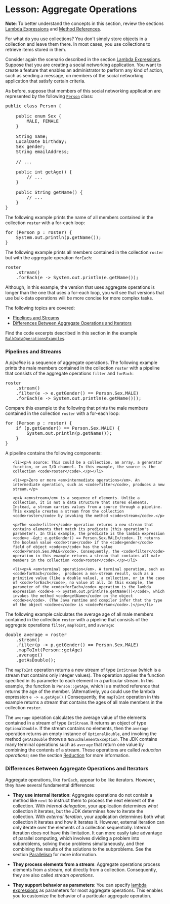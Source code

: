 <h1>Lesson: Aggregate Operations</h1>
<p><strong>Note</strong>: To better understand the concepts in this section, review the sections
<a class="TutorialLink" target="_top" href="../../java/javaOO/lambdaexpressions.html">Lambda Expressions</a> and
<a class="TutorialLink" target="_top" href="../../java/javaOO/methodreferences.html">Method References</a>.</p>

<p>For what do you use collections? You don't simply store objects in a collection and leave them there. In most cases, you use collections to retrieve items stored in them.</p>

<p>Consider again the scenario described in the section
<a class="TutorialLink" target="_top" href="../../java/javaOO/lambdaexpressions.html">Lambda Expressions</a>. Suppose that you are creating a social networking application. You want to create a feature that enables an administrator to perform any kind of action, such as sending a message, on members of the social networking application that satisfy certain criteria.</p>

<p>As before, suppose that members of this social networking application are represented by the following
<a class="SourceLink" target="_blank" href="examples/Person.java" onclick="showCode('../../displayCode.html', 'examples/Person.java'); return false;"><code>Person</code></a> class:</p>

<pre class="codeblock">public class Person {

    public enum Sex {
        MALE, FEMALE
    }

    String name;
    LocalDate birthday;
    Sex gender;
    String emailAddress;
    
    // ...

    public int getAge() {
        // ...
    }

    public String getName() {
        // ...
    }
}</pre>

<p>The following example prints the name of all members contained in the collection <code>roster</code> with a for-each loop:</p>

<pre class="codeblock">for (Person p : roster) {
    System.out.println(p.getName());
}</pre>

<p>The following example prints all members contained in the collection <code>roster</code> but with the aggregate operation <code>forEach</code>:</p>

<pre class="codeblock">roster
    .stream()
    .forEach(e -> System.out.println(e.getName());</pre>

<p>Although, in this example, the version that uses aggregate operations is longer than the one that uses a for-each loop, you will see that versions that use bulk-data operations will be more concise for more complex tasks.</p>

<p>The following topics are covered:</p>

<ul>
  <li><a href="#pipelines">Pipelines and Streams</a></li>
  <li><a href="#differences">Differences Between Aggregate Operations and Iterators</a></li>
</ul>

<p>Find the code excerpts described in this section in the example
<a class="SourceLink" target="_blank" href="examples/BulkDataOperationsExamples.java" onclick="showCode('../../displayCode.html', 'examples/BulkDataOperationsExamples.java'); return false;"><code>BulkDataOperationsExamples</code></a>.</p>

<h3><a name="pipelines">Pipelines and Streams</a></h3>

<p>A <em>pipeline</em> is a sequence of aggregate operations. The following example prints the male members contained in the collection <code>roster</code> with a pipeline that consists of the aggregate operations <code>filter</code> and <code>forEach</code>:</p>

<pre class="codeblock">roster
    .stream()
    .filter(e -&gt; e.getGender() == Person.Sex.MALE)
    .forEach(e -> System.out.println(e.getName()));</pre>
    
<p>Compare this example to the following that prints the male members contained in the collection <code>roster</code> with a for-each loop:</p>

<pre class="codeblock">for (Person p : roster) {
    if (p.getGender() == Person.Sex.MALE) {
        System.out.println(p.getName());
    }
}</pre>
    
<p>A pipeline contains the following components:</p>

  <ul>
  
    <li><p>A source: This could be a collection, an array, a generator function, or an I/O channel. In this example, the source is the collection <code>roster</code>.</p></li>
    
    <li><p>Zero or more <em>intermediate operations</em>. An intermediate operation, such as <code>filter</code>, produces a new stream.</p>
    
    <p>A <em>stream</em> is a sequence of elements. Unlike a collection, it is not a data structure that stores elements. Instead, a stream carries values from a source through a pipeline. This example creates a stream from the collection <code>roster</code> by invoking the method <code>stream</code>.</p>    
    
    <p>The <code>filter</code> operation returns a new stream that contains elements that match its predicate (this operation's parameter). In this example, the predicate is the lambda expression <code>e -&gt; e.getGender() == Person.Sex.MALE</code>. It returns the boolean value <code>true</code> if the <code>gender</code> field of object <code>e</code> has the value <code>Person.Sex.MALE</code>. Consequently, the <code>filter</code> operation in this example returns a stream that contains all male members in the collection <code>roster</code>.</p></li>
    
    <li><p>A <em>terminal operation</em>. A terminal operation, such as <code>forEach</code>,  produces a non-stream result, such as a primitive value (like a double value), a collection, or in the case of <code>forEach</code>, no value at all. In this example, the parameter of the <code>forEach</code> operation is the lambda expression <code>e -> System.out.println(e.getName())</code>, which invokes the method <code>getName</code> on the object <code>e</code>. (The Java runtime and compiler infer that the type of the object <code>e</code> is <code>Person</code>.)</p></li>
</ul>
  
<p>The following example calculates the average age of all male members contained in the collection <code>roster</code> with a pipeline that consists of the aggregate operations <code>filter</code>, <code>mapToInt</code>, and <code>average</code>:</p>

<pre class="codeblock">double average = roster
    .stream()
    .filter(p -> p.getGender() == Person.Sex.MALE)
    .mapToInt(Person::getAge)
    .average()
    .getAsDouble();</pre>
    
<p>The <code>mapToInt</code> operation returns a new stream of type <code>IntStream</code> (which is a stream that contains only integer values). The operation applies the function specified in its parameter to each element in a particular stream. In this example, the function is <code>Person::getAge</code>, which is a method reference that returns the age of the member. (Alternatively, you could use the lambda expression <code>e -&gt; e.getAge()</code>.) Consequently, the <code>mapToInt</code> operation in this example returns a stream that contains the ages of all male members in the collection <code>roster</code>.</p>

<p>The <code>average</code> operation calculates the average value of the elements contained in a stream of type <code>IntStream</code>. It returns an object of type <code>OptionalDouble</code>. If the stream contains no elements, then the <code>average</code> operation returns an empty instance of <code>OptionalDouble</code>, and invoking the method <code>getAsDouble</code> throws a <code>NoSuchElementException</code>. The JDK contains many terminal operations such as <code>average</code> that return one value by combining the contents of a stream. These operations are called <em>reduction operations</em>; see the section
<a class="TutorialLink" target="_top" href="../../collections/streams/reduction.html">Reduction</a> for more information.</p>

<h3><a name="differences">Differences Between Aggregate Operations and Iterators</a></h3>

<p>Aggregate operations, like <code>forEach</code>, appear to be like iterators. However, they have several fundamental differences:</p>

<ul>

  <!-- ********************* -->
  
  <li><p><strong>They use internal iteration</strong>: Aggregate operations do not contain a method like <code>next</code> to instruct them to process the next element of the collection. With <em>internal delegation</em>, your application determines <em>what</em> collection it iterates, but the JDK determines <em>how</em> to iterate the collection. With <em>external iteration</em>, your application determines both what collection it iterates and how it iterates it. However, external iteration can only iterate over the  elements of a collection sequentially. Internal iteration does not have this limitation. It can more easily take advantage of parallel computing, which involves dividing a problem into subproblems, solving those problems simultaneously, and then combining the results of the solutions to the subproblems. See the section
<a class="TutorialLink" target="_top" href="../../collections/streams/parallelism.html">Parallelism</a> for more information.</p></li>
 
  <!-- ********************* -->
  
  <li><p><strong>They process elements from a stream</strong>: Aggregate operations process elements from a stream, not directly from a collection. Consequently, they are also called <em>stream operations</em>.</p></li>
  
  <!-- ********************* -->
  
  <li><p><strong>They support behavior as parameters</strong>: You can specify
<a class="TutorialLink" target="_top" href="../../java/javaOO/lambdaexpressions.html">lambda expressions</a> as parameters for most aggregate operations. This enables you to customize the behavior of a particular aggregate operation.</p></li>      
 
</ul>
